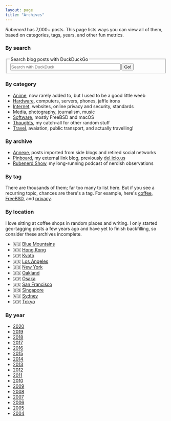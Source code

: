 ```yaml
---
layout: page
title: "Archives"
---
```

*Rubenerd* has 7,000+ posts. This page lists ways you can view all of them, based on categories, tags, years, and other fun metrics.


<h3 id="search">By search</h3>
<p>
<form role="search" method="get" action="https://duckduckgo.com/" id="search">
<fieldset>
<legend>Search blog posts with DuckDuckGo</legend>
<input type="text" size="40" name="q" placeholder="Search with DuckDuck" />
<input type="hidden" name="ia" value="web" />
<input type="hidden" name="kaj" value="m" />
<input type="hidden" name="k7" value="w" />
<input type="hidden" name="k9" value="b" />
<input type="hidden" name="ks" value="l" />
<input type="hidden" name="sites" value="https://rubenerd.com/" />
<input type="submit" value="Go!" />
</fieldset>
</form></p>


<h3 id="category">By category</h3>

* [Anime](/anime/), now rarely added to, but I used to be a good little weeb
* [Hardware](/hardware/), computers, servers, phones, jaffle irons
* [Internet](/internet/), websites, online privacy and security, standards
* [Media](/media/), photography, journalism, music
* [Software](/software/), mostly FreeBSD and macOS
* [Thoughts](/thoughts/), my catch–all for other random stuff
* [Travel](/travel/), avaiation, public transport, and actually travelling!


<h3 id="other-categories">By archive</h3>

* [Annexe](/annexe/), posts imported from side blogs and retired social networks
* [Pinboard](https://pinboard.in/u:Rubenerd), my external link blog, previously [del.icio.us](https://del.icio.us/rubenerd)
* [Rubenerd Show](/show/), my long-running podcast of nerdish observations


<h3 id="location">By tag</h3>

There are thousands of them; far too many to list here. But if you see a recurring topic, chances are there's a tag. For example, here's [coffee], [FreeBSD], and [privacy].

[coffee]: https://rubenerd.com/tag/coffee/
[FreeBSD]: https://rubenerd.com/tag/freebsd/
[privacy]: https://rubenerd.com/tag/privacy/


<h3 id="location">By location</h3>

I love sitting at coffee shops in random places and writing. I only started geo-tagging posts a few years ago and have yet to finish backfilling, so consider these archives incomplete.

* 🇦🇺 [Blue Mountains](/location/blue-mountains/)
* 🇭🇰 [Hong Kong](/location/hong-kong/)
* 🇯🇵 [Kyoto](/location/kyoto/)
* 🇺🇸 [Los Angeles](/location/los-angeles/)
* 🇺🇸 [New York](/location/new-york/)
* 🇺🇸 [Oakland](/location/oakland/)
* 🇯🇵 [Osaka](/location/osaka/)
* 🇺🇸 [San Francisco](/location/san-francisco/)
* 🇸🇬 [Singapore](/location/singapore/)
* 🇦🇺 [Sydney](/location/sydney/)
* 🇯🇵 [Tokyo](/location/tokyo/)

<h3 id="year">By year</h3>

* [2020](/year/2020/)
* [2019](/year/2019/)
* [2018](/year/2018/)
* [2017](/year/2017/)
* [2016](/year/2016/)
* [2015](/year/2015/)
* [2014](/year/2014/)
* [2013](/year/2013/)
* [2012](/year/2012/)
* [2011](/year/2011/)
* [2010](/year/2010/)
* [2009](/year/2009/)
* [2008](/year/2008/)
* [2007](/year/2007/)
* [2006](/year/2006/)
* [2005](/year/2005/)
* [2004](/year/2004/)

